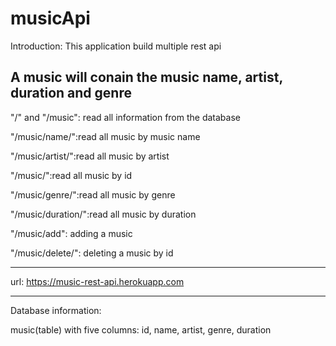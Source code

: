 # musicApi
Introduction: This application build multiple rest api 

A music will conain the music name, artist, duration and genre
----------

"/" and "/music": read all information from the database

"/music/name/<name>":read all music by music name
  
"/music/artist/<artist>":read all music by artist
  
"/music/<id>":read all music by id
  
"/music/genre/<genre>":read all music by genre
  
"/music/duration/<duration>":read all music by duration
  
"/music/add": adding a music

"/music/delete/<id>": deleting a music by id 
  
  
-------
url: https://music-rest-api.herokuapp.com

------
Database information:  

music(table) with five columns: id, name, artist, genre, duration

